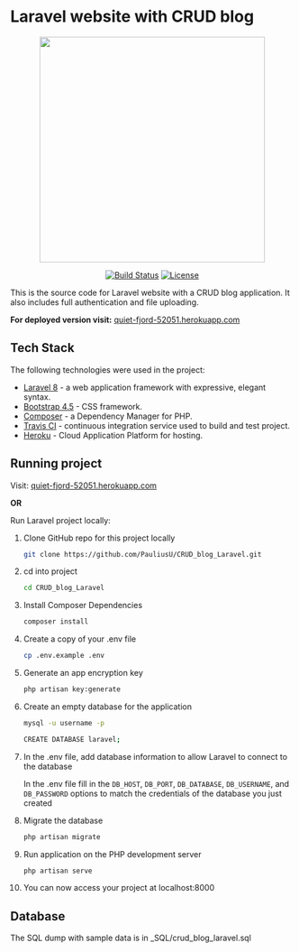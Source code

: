# Laravel website with CRUD blog
<p align="center"><a href="https://laravel.com" target="_blank"><img src="https://raw.githubusercontent.com/laravel/art/master/logo-lockup/5%20SVG/2%20CMYK/1%20Full%20Color/laravel-logolockup-cmyk-red.svg" width="400"></a></p>

<p align="center">
<a href="https://travis-ci.com/github/PauliusU/CRUD_blog_Laravel"><img src="https://travis-ci.com/PauliusU/CRUD_blog_Laravel.svg?branch=master" alt="Build Status"></a>
<a href="https://packagist.org/packages/laravel/framework"><img src="https://img.shields.io/packagist/l/laravel/framework" alt="License"></a>
</p>

This is the source code for Laravel website with a CRUD blog application. It also includes full authentication and file uploading.

**For deployed version visit:** [quiet-fjord-52051.herokuapp.com](https://quiet-fjord-52051.herokuapp.com)

## Tech Stack

The following technologies were used in the project:
* [Laravel 8](https://laravel.com) - a web application framework with expressive, elegant syntax.
* [Bootstrap 4.5](https://getbootstrap.com) - CSS framework.
* [Composer](https://getcomposer.org) - a Dependency Manager for PHP.
* [Travis CI](https://travis-ci.com/) - continuous integration service used to build and test project.
* [Heroku](https://www.heroku.com) - Cloud Application Platform for hosting.

## Running project

Visit: [quiet-fjord-52051.herokuapp.com](https://quiet-fjord-52051.herokuapp.com)

**OR**

Run Laravel project locally:

1. Clone GitHub repo for this project locally
    ```bash
    git clone https://github.com/PauliusU/CRUD_blog_Laravel.git
    ```
2. cd into project
    ```bash
    cd CRUD_blog_Laravel
    ```
3. Install Composer Dependencies
    ```bash
    composer install
    ```
4. Create a copy of your .env file
    ```bash
    cp .env.example .env
    ```
5. Generate an app encryption key
    ```bash
    php artisan key:generate
    ```
6. Create an empty database for the application
    ```bash
    mysql -u username -p
    ```
    ```bash
    CREATE DATABASE laravel;
    ```
7. In the .env file, add database information to allow Laravel to connect to the database

    In the .env file fill in the `DB_HOST`, `DB_PORT`, `DB_DATABASE`, `DB_USERNAME`, and `DB_PASSWORD` options to match the credentials of the database you just created

8. Migrate the database
    ```bash
    php artisan migrate
    ```
9. Run application on the PHP development server
    ```bash
    php artisan serve
    ```
10. You can now access your project at localhost:8000

## Database
The SQL dump with sample data is in _SQL/crud_blog_laravel.sql
